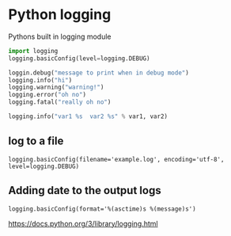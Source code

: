 # Python logging

Pythons built in logging module

```python
import logging
logging.basicConfig(level=logging.DEBUG)

loggin.debug("message to print when in debug mode")
logging.info("hi")
logging.warning("warning!")
logging.error("oh no")
logging.fatal("really oh no")

logging.info("var1 %s  var2 %s" % var1, var2)
```

## log to a file
`logging.basicConfig(filename='example.log', encoding='utf-8', level=logging.DEBUG)`

## Adding date to the output logs
`logging.basicConfig(format='%(asctime)s %(message)s')`

https://docs.python.org/3/library/logging.html

